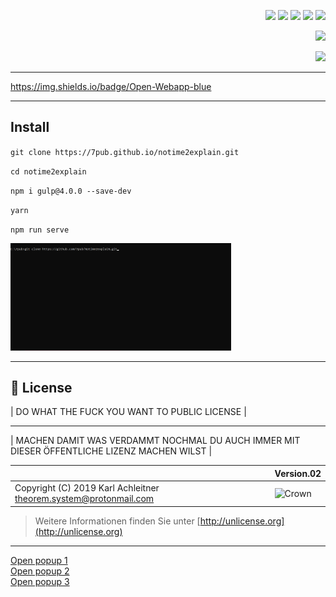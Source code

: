 <html>
<head>
<title>Opening Multiple Popup Windows</title>
<script language="javascript">

<!--//
function myPopup(url,windowname,w,h,x,y){
window.open(url,windowname,"resizable=no,toolbar=no,scrollbars=no,menubar=no,status=no,directories=n o,width="+w+",height="+h+",left="+x+",top="+y+"");
console.log("Opening: " + windowname);
}
//-->

</script>
</head>
<body>

<section align="right">

[![](https://img.shields.io/badge/github&nbsp;profile-grey?style=for-the-badge)](https://github.com/7pub/)
[![](https://img.shields.io/badge/Docker-blue?style=for-the-badge)](https://github.com/7pub/timeroll/tree/main/docker/)
[![](https://img.shields.io/badge/API-yellow?style=for-the-badge)](https://docs.rs/crate/redant/latest)
[![](https://img.shields.io/badge/Crates.io-orange?style=for-the-badge)](https://crates.io/crates/redant)
[![](https://img.shields.io/badge/Lib.rs-lightgrey?style=for-the-badge)](https://lib.rs/crates/redant)

</section>

<section align="right">

[![](https://img.shields.io/badge/Open-Webapp-lightgrey?style=for-the-badge)](https://7pub.github.io/timeroll/app/)

</section>


<p align = "right">
  <a href="https://7pub.github.io/timeroll/app/"><img src="https://img.shields.io/badge/Open-Webapp-blue"/>
</p>

<hr/>

https://img.shields.io/badge/Open-Webapp-blue

---

## Install

`git clone https://7pub.github.io/notime2explain.git`

`cd notime2explain`

`npm i gulp@4.0.0 --save-dev`

`yarn`

`npm run serve`


<img src="./docs/nt2e_install.gif" style="width:70%" />

---

## 📄 License

| DO WHAT THE FUCK YOU WANT TO PUBLIC LICENSE |

---

| MACHEN DAMIT WAS VERDAMMT NOCHMAL DU AUCH IMMER MIT DIESER ÖFFENTLICHE LIZENZ MACHEN WILST |

| | Version.02  |
|- | -|
| Copyright (C) 2019 Karl Achleitner theorem.system@protonmail.com |![Crown](https://7pub.github.io/_site/license/WTFPL/wtfpl-badge-4.png) |
  > Weitere Informationen finden Sie unter [http://unlicense.org](http://unlicense.org)

---

<!-- Inside the parenthesis the order goes URL, window name, width, height, position from left, position from top-->
<!-- Note that by giving each popup window a different name each page will open in a seperate popup window-->
<a href="javascript:myPopup('http://www.cnn.com', 'CNN','300','300','10','300')">Open popup 1</a>
<br>
<a href="javascript:myPopup('http://example.com', 'Example.com','300','300','100','300')">Open popup 2</a>
<br>
<a href="javascript:myPopup('http://www.nbc.com', 'NBC','300','300','200','500')">Open popup 3</a>
</body>
</html>
